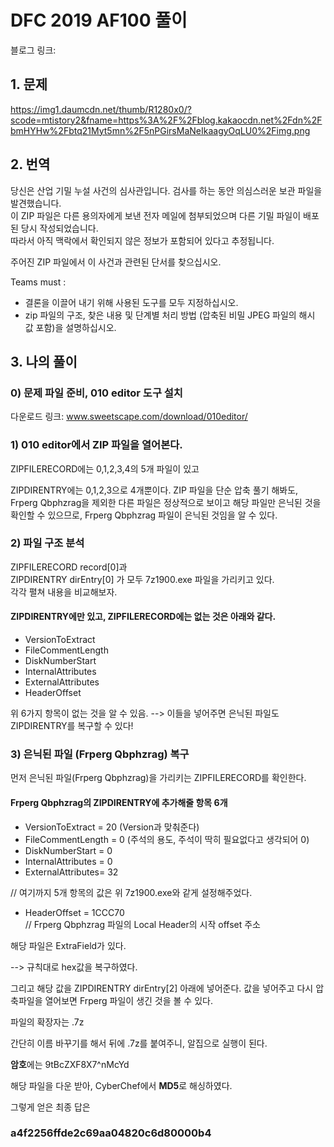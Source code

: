# DFC 2019 AF100 풀이
블로그 링크: 
## 1. 문제
https://img1.daumcdn.net/thumb/R1280x0/?scode=mtistory2&fname=https%3A%2F%2Fblog.kakaocdn.net%2Fdn%2FbmHYHw%2Fbtq21Myt5mn%2F5nPGirsMaNeIkaagyOqLU0%2Fimg.png
## 2. 번역
당신은 산업 기밀 누설 사건의 심사관입니다. 검사를 하는 동안 의심스러운 보관 파일을 발견했습니다.    
이 ZIP 파일은 다른 용의자에게 보낸 전자 메일에 첨부되었으며 다른 기밀 파일이 배포된 당시 작성되었습니다.   
따라서 아직 맥락에서 확인되지 않은 정보가 포함되어 있다고 추정됩니다.   

주어진 ZIP 파일에서 이 사건과 관련된 단서를 찾으십시오.

Teams must :
- 결론을 이끌어 내기 위해 사용된 도구를 모두 지정하십시오.
- zip 파일의 구조, 찾은 내용 및 단계별 처리 방법 (압축된 비밀 JPEG 파일의 해시 값 포함)을 설명하십시오.

## 3. 나의 풀이
### 0) 문제 파일 준비, 010 editor 도구 설치
다운로드 링크: www.sweetscape.com/download/010editor/

### 1) 010 editor에서 ZIP 파일을 열어본다.
ZIPFILERECORD에는 0,1,2,3,4의 5개 파일이 있고

ZIPDIRENTRY에는 0,1,2,3으로 4개뿐이다.
ZIP 파일을 단순 압축 풀기 해봐도,
Frperg Qbphzrag을 제외한 다른 파일은 정상적으로 보이고
해당 파일만 은닉된 것을 확인할 수 있으므로, Frperg Qbphzrag 파일이 은닉된 것임을 알 수 있다.

### 2) 파일 구조 분석
ZIPFILERECORD record[0]과   
ZIPDIRENTRY dirEntry[0] 가 모두 7z1900.exe 파일을 가리키고 있다.   
각각 펼쳐 내용을 비교해보자.     

#### ZIPDIRENTRY에만 있고, ZIPFILERECORD에는 없는 것은 아래와 같다.   
- VersionToExtract
- FileCommentLength
- DiskNumberStart
- InternalAttributes
- ExternalAttributes
- HeaderOffset

위 6가지 항목이 없는 것을 알 수 있음.
--> 이들을 넣어주면 은닉된 파일도 ZIPDIRENTRY를 복구할 수 있다!

### 3) 은닉된 파일 (Frperg Qbphzrag) 복구
먼저 은닉된 파일(Frperg Qbphzrag)을 가리키는 ZIPFILERECORD를 확인한다.   
#### Frperg Qbphzrag의 ZIPDIRENTRY에 추가해줄 항목 6개   
- VersionToExtract = 20 (Version과 맞춰준다)
- FileCommentLength = 0 (주석의 용도, 주석이 딱히 필요없다고 생각되어 0)
- DiskNumberStart = 0 
- InternalAttributes = 0 
- ExternalAttributes= 32

// 여기까지 5개 항목의 값은 위 7z1900.exe와 같게 설정해주었다.   

- HeaderOffset = 1CCC70   
// Frperg Qbphzrag 파일의 Local Header의 시작 offset 주소

해당 파일은 ExtraField가 있다.

--> 규칙대로 hex값을 복구하였다.

그리고 해당 값을 ZIPDIRENTRY dirEntry[2] 아래에 넣어준다.
값을 넣어주고 다시 압축파일을 열어보면 Frperg 파일이 생긴 것을 볼 수 있다.

파일의 확장자는 .7z

간단히 이름 바꾸기를 해서 뒤에 .7z를  붙여주니, 알집으로 실행이 된다.

**암호**에는 9tBcZXF8X7^nMcYd

해당 파일을 다운 받아, CyberChef에서 **MD5**로 해싱하였다. 

그렇게 얻은 최종 답은

### a4f2256ffde2c69aa04820c6d80000b4
